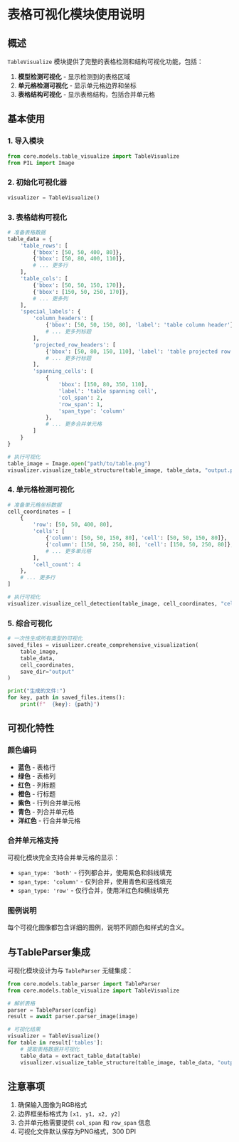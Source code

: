 # 表格可视化模块使用说明

## 概述

`TableVisualize` 模块提供了完整的表格检测和结构可视化功能，包括：

1. **模型检测可视化** - 显示检测到的表格区域
2. **单元格检测可视化** - 显示单元格边界和坐标
3. **表格结构可视化** - 显示表格结构，包括合并单元格

## 基本使用

### 1. 导入模块

```python
from core.models.table_visualize import TableVisualize
from PIL import Image
```

### 2. 初始化可视化器

```python
visualizer = TableVisualize()
```

### 3. 表格结构可视化

```python
# 准备表格数据
table_data = {
    'table_rows': [
        {'bbox': [50, 50, 400, 80]},
        {'bbox': [50, 80, 400, 110]},
        # ... 更多行
    ],
    'table_cols': [
        {'bbox': [50, 50, 150, 170]},
        {'bbox': [150, 50, 250, 170]},
        # ... 更多列
    ],
    'special_labels': {
        'column_headers': [
            {'bbox': [50, 50, 150, 80], 'label': 'table column header'},
            # ... 更多列标题
        ],
        'projected_row_headers': [
            {'bbox': [50, 80, 150, 110], 'label': 'table projected row header'},
            # ... 更多行标题
        ],
        'spanning_cells': [
            {
                'bbox': [150, 80, 350, 110], 
                'label': 'table spanning cell',
                'col_span': 2,
                'row_span': 1,
                'span_type': 'column'
            },
            # ... 更多合并单元格
        ]
    }
}

# 执行可视化
table_image = Image.open("path/to/table.png")
visualizer.visualize_table_structure(table_image, table_data, "output.png")
```

### 4. 单元格检测可视化

```python
# 准备单元格坐标数据
cell_coordinates = [
    {
        'row': [50, 50, 400, 80],
        'cells': [
            {'column': [50, 50, 150, 80], 'cell': [50, 50, 150, 80]},
            {'column': [150, 50, 250, 80], 'cell': [150, 50, 250, 80]},
            # ... 更多单元格
        ],
        'cell_count': 4
    },
    # ... 更多行
]

# 执行可视化
visualizer.visualize_cell_detection(table_image, cell_coordinates, "cells.png")
```

### 5. 综合可视化

```python
# 一次性生成所有类型的可视化
saved_files = visualizer.create_comprehensive_visualization(
    table_image, 
    table_data, 
    cell_coordinates,
    save_dir="output"
)

print("生成的文件:")
for key, path in saved_files.items():
    print(f"  {key}: {path}")
```

## 可视化特性

### 颜色编码

- **蓝色** - 表格行
- **绿色** - 表格列
- **红色** - 列标题
- **橙色** - 行标题
- **紫色** - 行列合并单元格
- **青色** - 列合并单元格
- **洋红色** - 行合并单元格

### 合并单元格支持

可视化模块完全支持合并单元格的显示：

- `span_type: 'both'` - 行列都合并，使用紫色和斜线填充
- `span_type: 'column'` - 仅列合并，使用青色和竖线填充
- `span_type: 'row'` - 仅行合并，使用洋红色和横线填充

### 图例说明

每个可视化图像都包含详细的图例，说明不同颜色和样式的含义。

## 与TableParser集成

可视化模块设计为与 `TableParser` 无缝集成：

```python
from core.models.table_parser import TableParser
from core.models.table_visualize import TableVisualize

# 解析表格
parser = TableParser(config)
result = await parser.parser_image(image)

# 可视化结果
visualizer = TableVisualize()
for table in result['tables']:
    # 提取表格数据并可视化
    table_data = extract_table_data(table)
    visualizer.visualize_table_structure(table_image, table_data, "output.png")
```

## 注意事项

1. 确保输入图像为RGB格式
2. 边界框坐标格式为 `[x1, y1, x2, y2]`
3. 合并单元格需要提供 `col_span` 和 `row_span` 信息
4. 可视化文件默认保存为PNG格式，300 DPI

